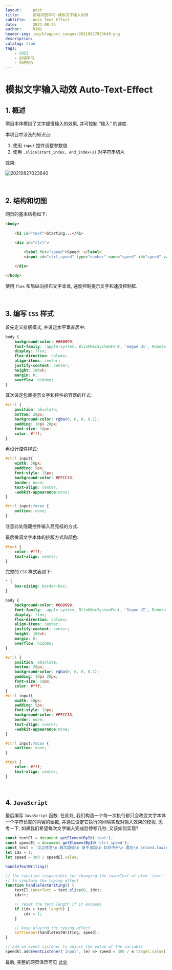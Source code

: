 ```yaml
---
layout:     post
title:      前端切图学习-模拟文字输入动效
subtitle:   Auto Text Effect
date:       2021-08-25
author:     R1NG
header-img: img/blogpost_images/20210827023640.png
description: 
catalog: true
tags:
    - 2021
    - 前端学习
    - 50P50D
---
```


# 模拟文字输入动效 Auto-Text-Effect

## 1. 概述

项目本体模拟了文字缓慢输入的效果, 并可控制 “输入” 的速度.

本项目中涉及的知识点:

1. 使用 `input` 控件调整参数值
2. 使用 `.slice(start_index, end_index+1)` 对字符串切片

效果:

![20210827023640](https://cdn.jsdelivr.net/gh/KirisameMarisaa/KirisameMarisaa.github.io/img/blogpost_images/20210827023640.png)

<br>

## 2. 结构和切图

网页的基本结构如下:

~~~html
<body>
    
    <h1 id="text">Starting...</h1>

    <div id="ctrl">
        
        <label for="speed">Speed: </label>
        <input id="ctrl_speed" type="number" name="speed" id="speed" value="1" min="1" max="10" step="1">

    </div>

</body>
~~~

使用 `flex` 布局纵向排布文字本体, 速度控制提示文字和速度控制框.

<br>

## 3. 编写 `CSS` 样式

首先定义排版模式, 并设定水平垂直居中: 

~~~css
body {
    background-color: #660099;
    font-family: -apple-system, BlinkMacSystemFont, 'Segoe UI', Roboto, Oxygen, Ubuntu, Cantarell, 'Open Sans', 'Helvetica Neue', sans-serif;
    display: flex;
    flex-direction: column;
    align-items: center;
    justify-content: center;
    height: 100vh;
    margin: 0;
    overflow: hidden;
}
~~~

其次设定包裹提示文字和控件的容器的样式:

~~~css
#ctrl {
    position: absolute;
    bottom: 20px;
    background-color: rgba(0, 0, 0, 0.1);
    padding: 10px 20px;
    font-size: 18px;
    color: #fff;
}
~~~


再设计控件样式:

~~~css
#ctrl input{
    width: 50px;
    padding: 5px;
    font-style: 18px;
    background-color: #FFCC33;
    border: none;
    text-align: center;
    -webkit-appearance:none;
}

#ctrl input:focus {
    outline: none;
}
~~~

注意此处隐藏控件输入高亮框的方式.

最后微调文字本体的排版方式和颜色:

~~~css
#text {
    color: #fff;
    text-align: center;
}
~~~


完整的 `CSS` 样式表如下: 

~~~css
* {
    box-sizing: border-box;
}

body {
    background-color: #660099;
    font-family: -apple-system, BlinkMacSystemFont, 'Segoe UI', Roboto, Oxygen, Ubuntu, Cantarell, 'Open Sans', 'Helvetica Neue', sans-serif;
    display: flex;
    flex-direction: column;
    align-items: center;
    justify-content: center;
    height: 100vh;
    margin: 0;
    overflow: hidden;
}

#ctrl {
    position: absolute;
    bottom: 20px;
    background-color: rgba(0, 0, 0, 0.1);
    padding: 10px 20px;
    font-size: 18px;
    color: #fff;
}
#ctrl input{
    width: 50px;
    padding: 5px;
    font-style: 18px;
    background-color: #FFCC33;
    border: none;
    text-align: center;
    -webkit-appearance:none;
}

#ctrl input:focus {
    outline: none;
}

#text {
    color: #fff;
    text-align: center;
}
~~~

<br>

## 4. `JavaScript`

最后编写 `JavaScript` 函数. 在此处, 我们构造一个每一次执行都只会改变文字本体一个字符长度的内容的函数, 并通过设定它执行的间隔实现对输入效果的模拟. 思考一下, 如果我们希望每次文字输入完成后停顿几秒, 又该如何实现?

~~~javascript
const textEl = document.getElementById('text');
const speedEl = document.getElementById('ctrl_speed');
const text = '汝之感官\n 越次超倫\n 身手造詣\n 如日中升\n 盡在\n arcaea.lowiro.com\n';
let idx = 1;
let speed = 300 / speedEl.value;

handleTextWriting()

// the function responsible for changing the innerText of elem 'text'
// to simulate the typing effect
function handleTextWriting() {
    textEl.innerText = text.slice(0, idx);
    idx++;

    // reset the text length if it exceeds
    if (idx > text.length) {
        idx = 1;
    }

    // keep playing the typing effect
    setTimeout(handleTextWriting, speed);
}

// add an event listener to adjust the value of the variable
speedEl.addEventListener('input', (e) => speed = 300 / e.target.value);
~~~

最后, 完整的网页演示可见 [此处](../../../../../projects/50P50D/auto-text-effect/index.html)